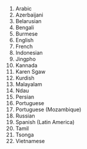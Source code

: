 1. Arabic
2. Azerbaijani
3. Belarusian
4. Bengali
5. Burmese
6. English
7. French
8. Indonesian
9. Jingpho
10. Kannada
11. Karen Sgaw
12. Kurdish
13. Malayalam
14. Ndau
15. Persian
16. Portuguese
17. Portuguese (Mozambique)
18. Russian
19. Spanish (Latin America)
20. Tamil
21. Tsonga
22. Vietnamese